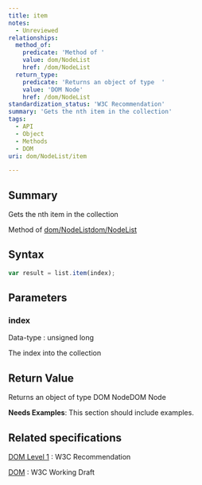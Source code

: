 ```yaml
---
title: item
notes:
  - Unreviewed
relationships:
  method_of:
    predicate: 'Method of '
    value: dom/NodeList
    href: /dom/NodeList
  return_type:
    predicate: 'Returns an object of type  '
    value: 'DOM Node'
    href: /dom/NodeList
standardization_status: 'W3C Recommendation'
summary: 'Gets the nth item in the collection'
tags:
  - API
  - Object
  - Methods
  - DOM
uri: dom/NodeList/item

---
```

## <span>Summary</span>

Gets the nth item in the collection

Method of [dom/NodeList](/dom/NodeList)[dom/NodeList](/dom/NodeList)

## <span>Syntax</span>

``` js
var result = list.item(index);
```

## <span>Parameters</span>

### <span>index</span>

 Data-type
:   unsigned long

 The index into the collection

## <span>Return Value</span>

Returns an object of type DOM NodeDOM Node

**Needs Examples**: This section should include examples.

## <span>Related specifications</span>

[DOM Level 1](http://www.w3.org/TR/REC-DOM-Level-1/level-one-core.html#ID-536297177)
:   W3C Recommendation

[DOM](http://www.w3.org/TR/REC-DOM-Level-1/level-one-core.html#ID-536297177)
:   W3C Working Draft
